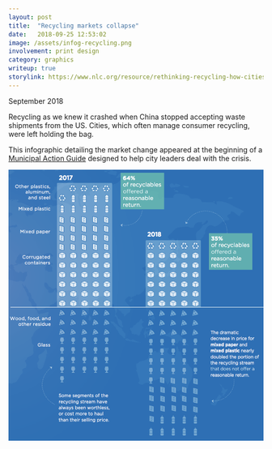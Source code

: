 ```yaml
---
layout: post
title:  "Recycling markets collapse"
date:   2018-09-25 12:53:02
image: /assets/infog-recycling.png
involvement: print design
category: graphics
writeup: true
storylink: https://www.nlc.org/resource/rethinking-recycling-how-cities-can-adapt-to-evolving-markets
---
```



<p class="date" markdown="1">
September 2018
</p>


Recycling as we knew it crashed when China stopped accepting waste shipments from the US. Cities, which often manage consumer recycling, were left holding the bag.

This infographic detailing the market change appeared at the beginning of a [Municipal Action Guide](https://www.nlc.org/resource/rethinking-recycling-how-cities-can-adapt-to-evolving-markets) designed to help city leaders deal with the crisis.


[![Recycling Markets Hit By China's New Policy](/assets/recycling.png)](/projects/infog-RecyclingMarket.pdf)
